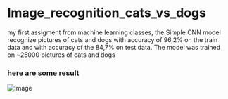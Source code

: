 # Image_recognition_cats_vs_dogs
my first assigment from machine learning classes, the Simple CNN model recognize pictures of cats and dogs with accuracy of 96,2% on the train data  and with accuracy of the 84,7% on test data. The model was trained on ~25000 pictures of cats and dogs
### here are some result
![image](https://user-images.githubusercontent.com/59648881/80368948-c7148b00-888d-11ea-8706-516f06c9293f.png)
